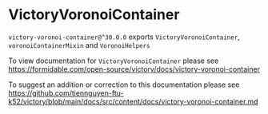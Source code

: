 # VictoryVoronoiContainer

`victory-voronoi-container@^30.0.0` exports `VictoryVoronoiContainer`, `voronoiContainerMixin` and `VoronoiHelpers`

To view documentation for `VictoryVoronoiContainer` please see https://formidable.com/open-source/victory/docs/victory-voronoi-container

To suggest an addition or correction to this documentation please see https://github.com/tiennguyen-ftu-k52/victory/blob/main/docs/src/content/docs/victory-voronoi-container.md